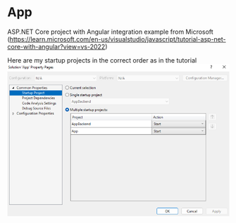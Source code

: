 # App
ASP.NET Core project with Angular integration example from Microsoft (https://learn.microsoft.com/en-us/visualstudio/javascript/tutorial-asp-net-core-with-angular?view=vs-2022)


Here are my startup projects in the correct order as in the tutorial
![alt text](MultipleStartup.png)
